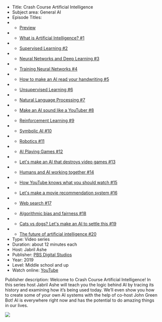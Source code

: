 * Title: Crash Course Artificial Intelligence
* Subject area: General AI
* Episode Titles:
* * [Preview](https://www.youtube.com/watch?v=GvYYFloV0aA&list=PL8dPuuaLjXtO65LeD2p4_Sb5XQ51par_b&index=2)
* * [What is Artificial Intelligence? #1](https://www.youtube.com/watch?v=a0_lo_GDcFw&list=PL8dPuuaLjXtO65LeD2p4_Sb5XQ51par_b&index=3)
* * [Supervised Learning #2](https://www.youtube.com/watch?v=4qVRBYAdLAo&list=PL8dPuuaLjXtO65LeD2p4_Sb5XQ51par_b&index=4)
* * [Neural Networks and Deep Learning #3](https://www.youtube.com/watch?v=oV3ZY6tJiA0&list=PL8dPuuaLjXtO65LeD2p4_Sb5XQ51par_b&index=5)
* * [Training Neural Networks #4](https://www.youtube.com/watch?v=lgKrup5oi_A&list=PL8dPuuaLjXtO65LeD2p4_Sb5XQ51par_b&index=6)
* * [How to make an AI read your handwriting #5](https://www.youtube.com/watch?v=6nGCGYWMObE&list=PL8dPuuaLjXtO65LeD2p4_Sb5XQ51par_b&index=7)
* * [Unsupervised Learning #6](https://www.youtube.com/watch?v=JnnaDNNb380&list=PL8dPuuaLjXtO65LeD2p4_Sb5XQ51par_b&index=8)
* * [Natural Language Processing #7](https://www.youtube.com/watch?v=oi0JXuL19TA&list=PL8dPuuaLjXtO65LeD2p4_Sb5XQ51par_b&index=9)
* * [Make an AI sound like a YouTuber #8](https://www.youtube.com/watch?v=kZWum5omEv4&list=PL8dPuuaLjXtO65LeD2p4_Sb5XQ51par_b&index=10)
* * [Reinforcement Learning #9](https://www.youtube.com/watch?v=nIgIv4IfJ6s&list=PL8dPuuaLjXtO65LeD2p4_Sb5XQ51par_b&index=11)
* * [Symbolic AI #10](https://www.youtube.com/watch?v=WHCo4m2VOws&list=PL8dPuuaLjXtO65LeD2p4_Sb5XQ51par_b&index=13)
* * [Robotics #11](https://www.youtube.com/watch?v=_U21fT8VLp0&list=PL8dPuuaLjXtO65LeD2p4_Sb5XQ51par_b&index=12)
* * [AI Playing Games #12](https://www.youtube.com/watch?v=nw7zmdBLQ6U&list=PL8dPuuaLjXtO65LeD2p4_Sb5XQ51par_b&index=13)
* * [Let's make an AI that destroys video games #13](https://www.youtube.com/watch?v=osbmLJb2Tkc&list=PL8dPuuaLjXtO65LeD2p4_Sb5XQ51par_b&index=14)
* * [Humans and AI working together #14](https://www.youtube.com/watch?v=PIAPzioNt9Y&list=PL8dPuuaLjXtO65LeD2p4_Sb5XQ51par_b&index=15)
* * [How YouTube knows what you should watch #15](https://www.youtube.com/watch?v=kiInh5STnyQ&list=PL8dPuuaLjXtO65LeD2p4_Sb5XQ51par_b&index=16)
* * [Let's make a movie recommendation system #16](https://www.youtube.com/watch?v=iaIW3CO4rcY&list=PL8dPuuaLjXtO65LeD2p4_Sb5XQ51par_b&index=17)
* * [Web search #17](https://www.youtube.com/watch?v=PnFwdCGmVG0&list=PL8dPuuaLjXtO65LeD2p4_Sb5XQ51par_b&index=18)
* * [Algorithmic bias and fairness #18](https://www.youtube.com/watch?v=gV0_raKR2UQ&list=PL8dPuuaLjXtO65LeD2p4_Sb5XQ51par_b&index=19)
* * [Cats vs dogs? Let's make an AI to settle this #19](https://www.youtube.com/watch?v=_DZJV9ey1nE&list=PL8dPuuaLjXtO65LeD2p4_Sb5XQ51par_b&index=20)
* * [The future of artificial intelligence #20](https://www.youtube.com/watch?v=T7Rv4tGRlfc&list=PL8dPuuaLjXtO65LeD2p4_Sb5XQ51par_b&index=21)
* Type: Video series
* Duration: about 12 minutes each
* Host: Jabril Ashe
* Publisher: [PBS Digital Studios](https://www.pbs.org/digital-studios/)
* Year: 2019
* Level: Middle school and up
* Watch online: [YouTube](https://www.youtube.com/playlist?list=PL8dPuuaLjXtO65LeD2p4_Sb5XQ51par_b)

Publisher description: Welcome to Crash Course Artificial Intelligence! In this series host Jabril Ashe will teach you the logic behind AI by tracing its history and examining how it’s being used today. We’ll even show you how to create some of your own AI systems with the help of co-host John Green Bot! AI is everywhere right now and has the potential to do amazing things in our lives.


![](https://github.com/touretzkyds/ai4k12/raw/master/images/PBS-Crash-Course-What-Is-AI.png)
